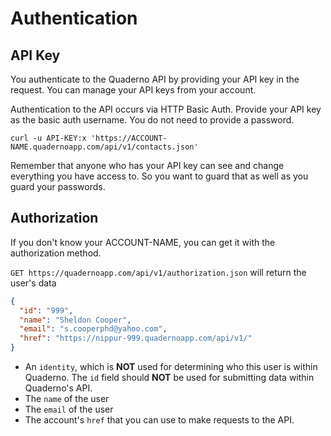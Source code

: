 # Authentication

## API Key

You authenticate to the Quaderno API by providing your API key in the request. You can manage your API keys from your account.

Authentication to the API occurs via HTTP Basic Auth. Provide your API key as the basic auth username. You do not need to provide a password.

```shell
curl -u API-KEY:x 'https://ACCOUNT-NAME.quadernoapp.com/api/v1/contacts.json'
```

Remember that anyone who has your API key can see and change everything you have access to. So you want to guard that as well as you guard your passwords.

## Authorization

If you don't know your ACCOUNT-NAME, you can get it with the authorization method.  

`GET https://quadernoapp.com/api/v1/authorization.json` will return the user's data

```json
{
  "id": "999",
  "name": "Sheldon Cooper",
  "email": "s.cooperphd@yahoo.com",
  "href": "https://nippur-999.quadernoapp.com/api/v1/"
}
```
* An `identity`, which is **NOT** used for determining who this user is within Quaderno. The `id` field should **NOT** be used for submitting data within Quaderno's API.
* The `name` of the user
* The `email` of the user
* The account's `href` that you can use to make requests to the API.
